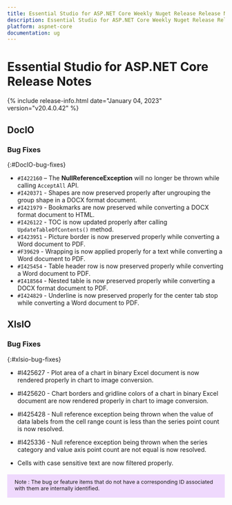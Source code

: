 ```yaml
---
title: Essential Studio for ASP.NET Core Weekly Nuget Release Release Notes  
description: Essential Studio for ASP.NET Core Weekly Nuget Release Release Notes  
platform: aspnet-core
documentation: ug
---
```


# Essential Studio for ASP.NET Core  Release Notes  

{% include release-info.html date="January 04, 2023"  version="v20.4.0.42" %} 

## DocIO

### Bug Fixes
{:#DocIO-bug-fixes}

- `#I422160` – The **NullReferenceException** will no longer be thrown while calling `AcceptAll` API.
- `#I420371` - Shapes are now preserved properly after ungrouping the group shape in a DOCX format document.
- `#I421979` - Bookmarks are now preserved while converting a DOCX format document to HTML.
- `#I426122` - TOC is now updated properly after calling `UpdateTableOfContents()` method.
- `#I423951` - Picture border is now preserved properly while converting a Word document to PDF.
- `#F39629` - Wrapping is now applied properly for a text while converting a Word document to PDF.
- `#I425454` - Table header row is now preserved properly while converting a Word document to PDF.
- `#I418564` - Nested table is now preserved properly while converting a DOCX format document to PDF.
- `#I424829` - Underline is now preserved properly for the center tab stop while converting a Word document to PDF.


## XlsIO

### Bug Fixes
{:#xlsio-bug-fixes}

* \#I425627 - Plot area of a chart in binary Excel document is now rendered properly in chart to image conversion.
* \#I425620 - Chart borders and gridline colors of a chart in binary Excel document are now rendered properly in chart to image conversion.
* \#I425428 - Null reference exception being thrown when the value of data labels from the cell range count is less than the series point count is now resolved.
* \#I425336 - Null reference exception being thrown when the series category and value axis point count are not equal is now resolved.

* Cells with case sensitive text are now filtered properly.


<style>
#note {
    font-size: .88em!important;
margin-top: 1.5em;     margin-bottom: 1.5em;
    background-color: #efd9fd;
    padding: 10px 17px 14px;
}
</style>
<div id="note">
Note : The bug or feature items that do not have a corresponding ID associated with them are internally identified.
</div>